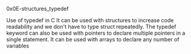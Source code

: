 0x0E-structures_typedef

Use of typedef in C
It can be used with structures to increase code readability and we don't have to type struct repeatedly. The typedef keyword can also be used with pointers to declare multiple pointers in a single statement. It can be used with arrays to declare any number of variables

